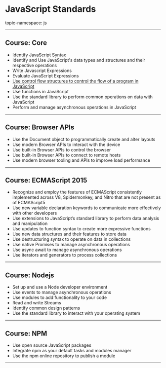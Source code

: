 # JavaScript Standards

topic-namespace: js

---
## Course: Core
- Identify JavaScript Syntax
- Identify and Use JavaScript's data types and structures and their respective operations
- Write Javascript Expressions
- Evaluate JavaScript Expressions
- [Use control flow structures to control the flow of a program in JavaScript](./core/use-control-flow-structures-to-control-the-flow-of-a-program-in-javascript.md)
- Use functions in JavaScript
- Use the standard library to perform common operations on data with JavaScript
- Perform and manage asynchronous operations in JavaScript

---
## Course: Browser APIs


- Use the Document object to programmatically create and alter layouts
- Use modern Browser APIs to interact with the device
- Use built-in Browser APIs to control the browser
- Use built-in Browser APIs to connect to remote hosts
- Use modern browser tooling and APIs to improve load performance


---
## Course: ECMAScript 2015


- Recognize and employ the features of ECMAScript consistently implemented across V8, Spidermonkey, and Nitro that are not present as of ECMAScript5
- Use new variable declaration keywords to communicate more effectively with other developers
- Use extensions to JavaScript’s standard library to perform data analysis and manipulation
- Use updates to function syntax to create more expressive functions
- Use new data structures and their features to store data
- Use destructuring syntax to operate on data in collections
- Use native Promises to manage asynchronous operations
- Use async await to manage asynchronous operations
- Use iterators and generators to process collections


---
## Course: Nodejs


- Set up and use a Node developer environment
- Use events to manage asynchronous operations
- Use modules to add functionality to your code
- Read and write Streams
- Identify common design patterns
- Use the standard library to interact with your operating system


---
## Course: NPM


- Use open source JavaScript packages
- Integrate npm as your default tasks and modules manager
- Use the npm online repository to publish a module


---

